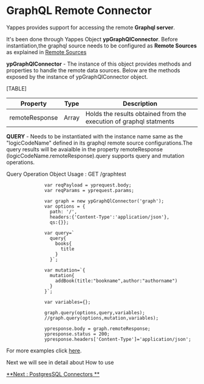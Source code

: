 GraphQL Remote Connector
========================

Yappes provides support for accessing the remote **Graphql server**.

It's
been done through Yappes Object **ypGraphQlConnector**. Before
instantiation,the graphql source needs to be configured as **Remote
Sources** as explained in [Remote Sources](jso_remote_connect.md)

**ypGraphQlConnector** - The instance of this object provides methods and
properties to handle the remote data sources. Below are the methods
exposed by the instance of ypGraphQlConnector object.

[TABLE]

| Property       | Type  | Description                                                        |
|----------------|-------|--------------------------------------------------------------------|
| remoteResponse | Array | Holds the results obtained from the execution of graphql statments |

**QUERY** - Needs to be instantiated with the instance name same as the
"logicCodeName" defined in its graphql remote source configurations.The
query results will be avaialble in the property remoteResponse
(logicCodeName.remoteResponse).query supports query and mutation
operations.

Query Operation Object Usage : GET /graphtest

              
                  var reqPayload = yprequest.body;
                  var reqParams = yprequest.params;
                  
                  var graph = new ypGraphQlConnector('graph');
                  var options = {
                    path: '/',
                    headers:{'Content-Type':'application/json'},
                    qs:{}};
                  
                  var query=`
                    query{
                      books{
                        title
                      }
                    }`;

                  var mutation=`{
                    mutation{
                      addBook(title:"bookname",author:"authorname")
                    }
                  }`;
                  
                  var variables={};

                  graph.query(options,query,variables);
                  //graph.query(options,mutation,variables);
                 
                  ypresponse.body = graph.remoteResponse;
                  ypresponse.status = 200;
                  ypresponse.headers['Content-Type']='application/json';
                          
                        

For more examples click
[here](https://github.com/yappes-technologies/logic-examples).

Next we will see in detail about How to use 

[**Next  : PostgresSQL Connectors
**](jso_postgres_connect.md)

